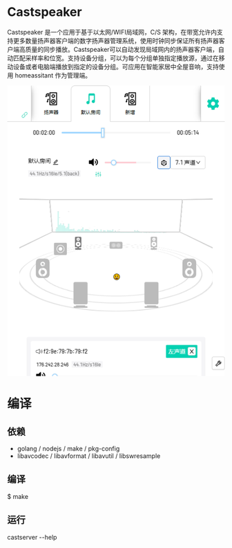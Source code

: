 # Castspeaker
Castspeaker 是一个应用于基于以太网/WIFI局域网，C/S 架构，在带宽允许内支持更多数量扬声器客户端的数字扬声器管理系统，使用时钟同步保证所有扬声器客户端高质量的同步播放。Castspeaker可以自动发现局域网内的扬声器客户端，自动匹配采样率和位宽。支持设备分组，可以为每个分组单独指定播放源，通过在移动设备或者电脑端播放到指定的设备分组。可应用在智能家居中全屋音响，支持使用 homeassitant 作为管理端。

![overview](https://raw.githubusercontent.com/zwcway/castserver-go/main/doc/web.png)

# 编译
## 依赖
- golang / nodejs / make / pkg-config
- libavcodec / libavformat / libavutil / libswresample

## 编译
$ make

## 运行
castserver --help
